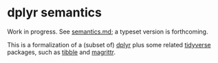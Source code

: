 dplyr semantics
===============

Work in progress. See [semantics.md](semantics.md); a typeset version is
forthcoming.

This is a formalization of a (subset of) [dplyr](https://dplyr.tidyverse.org/)
plus some related [tidyverse](https://www.tidyverse.org/packages/) packages,
such as [tibble](https://tibble.tidyverse.org/) and
[magrittr](https://magrittr.tidyverse.org/).

